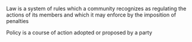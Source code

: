 Law is a system of rules which a community recognizes as regulating the actions of its members and which it may enforce by the imposition of penalties

Policy is a course of action adopted or proposed by a party

